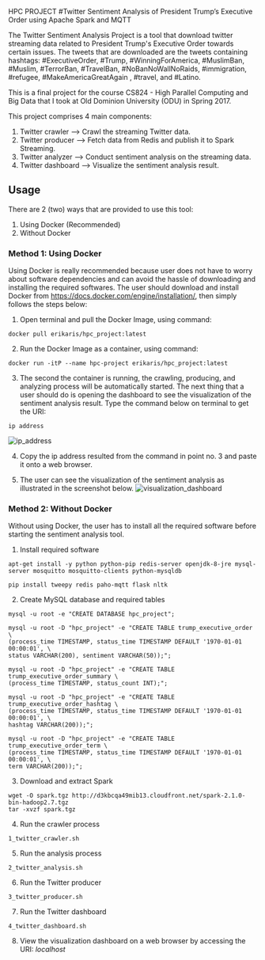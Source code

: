 HPC PROJECT
#Twitter Sentiment Analysis of President Trump’s Executive Order using Apache Spark and MQTT

The Twitter Sentiment Analysis Project is a tool that download twitter streaming data related to President Trump's Executive Order towards certain issues.
The tweets that are downloaded are the tweets containing hashtags: \#ExecutiveOrder​, ​\#Trump, \#WinningForAmerica​, \#MuslimBan​, \#Muslim​, \#TerrorBan​, \#TravelBan​, \#NoBanNoWallNoRaids​, \#immigration​, \#refugee​, \#MakeAmericaGreatAgain ​, \#travel, ​and \#Latino​.  

This is a final project for the course CS824 - High Parallel Computing and Big Data that I took at Old Dominion University (ODU) in Spring 2017.

This project comprises 4 main components:
1. Twitter crawler    --> Crawl the streaming Twitter data.
2. Twitter producer   --> Fetch data from Redis and publish it to Spark Streaming.
3. Twitter analyzer   --> Conduct sentiment analysis on the streaming data.
4. Twitter dashboard  --> Visualize the sentiment analysis result.

## Usage
There are 2 (two) ways that are provided to use this tool:
1. Using Docker (Recommended)
2. Without Docker

### Method 1: Using Docker
Using Docker is really recommended because user does not have to worry about software dependencies and can avoid the hassle of downloading and installing the required softwares.
The user should download and install Docker from https://docs.docker.com/engine/installation/, then simply follows the steps below:

1. Open terminal and pull the Docker Image, using command:
```
docker pull erikaris/hpc_project:latest
```

2. Run the Docker Image as a container, using command:
```
docker run -itP --name hpc-project erikaris/hpc_project:latest
```

3. The second the container is running, the crawling, producing, and analyzing process will be automatically started. The next thing that a user should do is opening the dashboard to see the visualization of the sentiment analysis result.
Type the command below on terminal to get the URI:
```
ip address
```
![ip_address](https://cloud.githubusercontent.com/assets/16355740/25354181/0c57ba34-2900-11e7-9478-119be7ba2fe7.png)

4. Copy the ip address resulted from the command in point no. 3 and paste it onto a web browser.

5. The user can see the visualization of the sentiment analysis as illustrated in the screenshot below.
![visualization_dashboard](https://cloud.githubusercontent.com/assets/16355740/25354542/4b8ecac0-2901-11e7-998d-9424cbbc9567.png)


### Method 2: Without Docker
Without using Docker, the user has to install all the required software before starting the sentiment analysis tool.

1. Install required software
```
apt-get install -y python python-pip redis-server openjdk-8-jre mysql-server mosquitto mosquitto-clients python-mysqldb
```

```
pip install tweepy redis paho-mqtt flask nltk
```

2. Create MySQL database and required tables
```
mysql -u root -e "CREATE DATABASE hpc_project";
```

```
mysql -u root -D "hpc_project" -e "CREATE TABLE trump_executive_order \
(process_time TIMESTAMP, status_time TIMESTAMP DEFAULT '1970-01-01 00:00:01', \
status VARCHAR(200), sentiment VARCHAR(50));";
```

```
mysql -u root -D "hpc_project" -e "CREATE TABLE trump_executive_order_summary \
(process_time TIMESTAMP, status_count INT);";
```

```
mysql -u root -D "hpc_project" -e "CREATE TABLE trump_executive_order_hashtag \
(process_time TIMESTAMP, status_time TIMESTAMP DEFAULT '1970-01-01 00:00:01', \
hashtag VARCHAR(200));";
```

```
mysql -u root -D "hpc_project" -e "CREATE TABLE trump_executive_order_term \
(process_time TIMESTAMP, status_time TIMESTAMP DEFAULT '1970-01-01 00:00:01', \
term VARCHAR(200));";
```

3. Download and extract Spark
```
wget -O spark.tgz http://d3kbcqa49mib13.cloudfront.net/spark-2.1.0-bin-hadoop2.7.tgz
tar -xvzf spark.tgz
```

4. Run the crawler process
```
1_twitter_crawler.sh
```

5. Run the analysis process
```
2_twitter_analysis.sh
```

6. Run the Twitter producer
```
3_twitter_producer.sh
```

7. Run the Twitter dashboard
```
4_twitter_dashboard.sh
```
8. View the visualization dashboard on a web browser by accessing the URI: *localhost*
